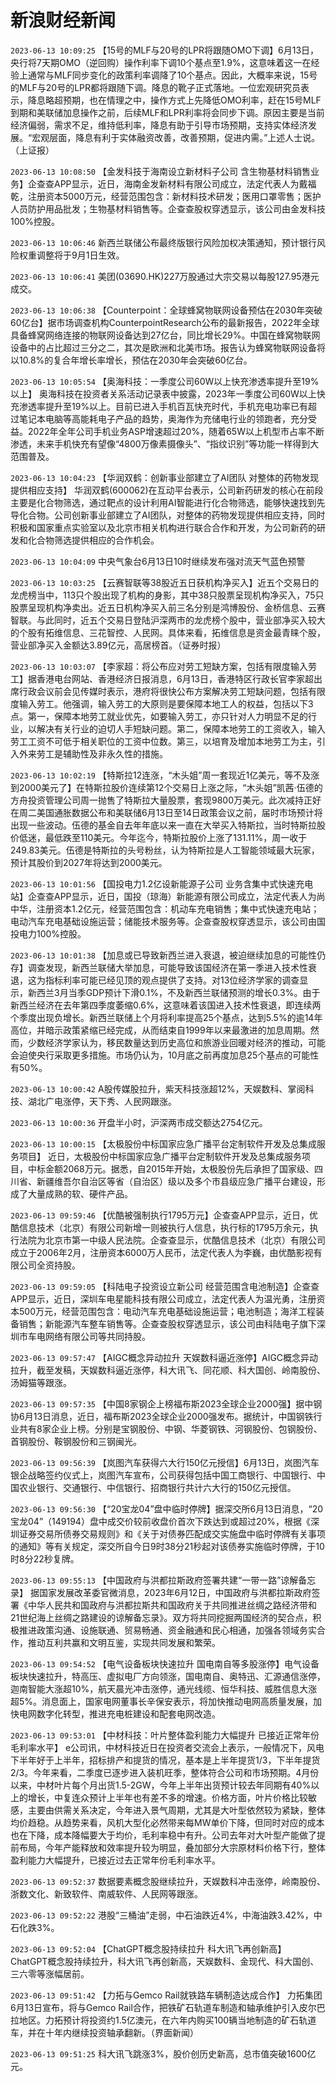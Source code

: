 # 新浪财经新闻
`2023-06-13 10:09:25` 【15号的MLF与20号的LPR将跟随OMO下调】6月13日，央行将7天期OMO（逆回购）操作利率下调10个基点至1.9%，这意味着这一在经验上通常与MLF同步变化的政策利率调降了10个基点。因此，大概率来说，15号的MLF与20号的LPR都将跟随下调。降息的靴子正式落地。一位宏观研究员表示，降息略超预期，也在情理之中，操作方式上先降低OMO利率，赶在15号MLF到期和美联储加息操作之前，后续MLF和LPR利率将会同步下调。原因主要是当前经济偏弱，需求不足，维持低利率，降息有助于引导市场预期，支持实体经济发展。“宏观层面，降息有利于实体融资改善，改善预期，促进内需。”上述人士说。（上证报）

`2023-06-13 10:08:50` 【金发科技于海南设立新材料子公司 含生物基材料销售业务】企查查APP显示，近日，海南金发新材料有限公司成立，法定代表人为戴福乾，注册资本5000万元，经营范围包含：新材料技术研发；医用口罩零售；医护人员防护用品批发；生物基材料销售等。企查查股权穿透显示，该公司由金发科技100%控股。

`2023-06-13 10:06:46` 新西兰联储公布最终版银行风险加权决策通知，预计银行风险权重调整将于9月1日生效。

`2023-06-13 10:06:41` 美团(03690.HK)227万股通过大宗交易以每股127.95港元成交。

`2023-06-13 10:06:38` 【Counterpoint：全球蜂窝物联网设备预估在2030年突破60亿台】据市场调查机构CounterpointResearch公布的最新报告，2022年全球具备蜂窝网络连接的物联网设备达到27亿台，同比增长29%。中国在蜂窝物联网设备中的占比超过三分之二，其次是欧洲和北美市场。报告认为蜂窝物联网设备将以10.8%的复合年增长率增长，预估在2030年会突破60亿台。

`2023-06-13 10:05:54` 【奥海科技：一季度公司60W以上快充渗透率提升至19%以上】 奥海科技在投资者关系活动记录表中披露，2023年一季度公司60W以上快充渗透率提升至19%以上。目前已进入手机百瓦快充时代，手机充电功率已有超过笔记本电脑等高能耗电子产品的趋势，奥海作为充储电行业的领跑者，充分受益。2022年全年公司手机业务ASP增速超过20%，随着65W以上机型市占率不断渗透，未来手机快充有望像“4800万像素摄像头”、“指纹识别”等功能一样得到大范围普及。

`2023-06-13 10:04:23` 【华润双鹤：创新事业部建立了AI团队 对整体的药物发现提供相应支持】 华润双鹤(600062)在互动平台表示，公司新药研发的核心在前段主要是化合物筛选，通过靶点的设计利用AI智能进行化合物筛选，能够快速找到先导化合物。公司创新事业部建立了AI团队，对整体的药物发现提供相应支持，同时积极和国家重点实验室以及北京市相关机构进行联合合作和开发，为公司新药的研发和化合物筛选提供相应的合作机会。

`2023-06-13 10:04:09` 中央气象台6月13日10时继续发布强对流天气蓝色预警

`2023-06-13 10:03:25` 【云赛智联等38股近五日获机构净买入】近五个交易日的龙虎榜当中，113只个股出现了机构的身影，其中38只股票呈现机构净买入，75只股票呈现机构净卖出。近五日机构净买入前三名分别是鸿博股份、金桥信息、云赛智联。与此同时，近五个交易日登陆沪深两市的龙虎榜个股中，营业部净买入较大的个股有拓维信息、三花智控、人民网。具体来看，拓维信息是资金最青睐个股，营业部净买入金额达3.89亿元，高居榜首。（证券时报）

`2023-06-13 10:03:07` 【李家超：将公布应对劳工短缺方案，包括有限度输入劳工】据香港电台网站、香港经济日报消息，6月13日，香港特区行政长官李家超出席行政会议前会见传媒时表示，港府将很快公布方案解决劳工短缺问题，包括有限度输入劳工。他强调，输入劳工的大原则是要保障本地工人的权益，包括以下3点。第一，保障本地劳工就业优先，如要输入劳工，亦只针对人力明显不足的行业，以解决有关行业的迫切人手短缺问题。第二，保障本地劳工的工资收入，输入劳工工资不可低于相关职位的工资中位数。第三，以培育及增加本地劳工为主，引入外来劳工是辅助性及非永久性的措施。

`2023-06-13 10:02:19` 【特斯拉12连涨，“木头姐”周一套现近1亿美元，等不及涨到2000美元了】在特斯拉股价连续第12个交易日上涨之际，“木头姐”凯茜·伍德的方舟投资管理公司周一抛售了特斯拉大量股票，套现9800万美元。此次减持正好在周二美国通胀数据公布和美联储6月13日至14日政策会议之前，届时市场预计将出现一些波动。伍德的基金自去年年底以来一直在大举买入特斯拉，当时特斯拉股价低迷，最低跌至110美元。今年迄今，特斯拉股价上涨了131.11%，周一收于249.83美元。伍德是特斯拉的头号粉丝，认为特斯拉是人工智能领域最大玩家，预计其股价到2027年将达到2000美元。

`2023-06-13 10:01:56` 【国投电力1.2亿设新能源子公司 业务含集中式快速充电站】企查查APP显示，近日，国投（琼海）新能源有限公司成立，法定代表人为尚中华，注册资本1.2亿元，经营范围包含：机动车充电销售；集中式快速充电站；电动汽车充电基础设施运营；储能技术服务等。企查查股权穿透显示，该公司由国投电力100%控股。

`2023-06-13 10:01:38` 【加息或已导致新西兰进入衰退，被迫继续加息的可能性仍存】调查发现，新西兰联储大举加息，可能导致该国经济在第一季进入技术性衰退，这为指标利率可能已经见顶的观点提供了支持。对13位经济学家的调查显示，新西兰3月当季GDP预计下滑0.1%，不及新西兰联储预测的增长0.3%。由于新西兰经济在去年第四季度萎缩0.6%，这意味着该国进入技术性衰退，即连续两个季度出现负增长。新西兰联储上个月将利率提高25个基点，达到5.5%的逾14年高位，并暗示政策紧缩已经完成，从而结束自1999年以来最激进的加息周期。然而，少数经济学家认为，移民数量达到历史高位和旅游业回暖对经济的推动，可能会迫使央行采取更多措施。市场仍认为，10月底之前再度加息25个基点的可能性有50%。

`2023-06-13 10:00:42` A股传媒股拉升，紫天科技涨超12%，天娱数科、掌阅科技、湖北广电涨停，天下秀、人民网跟涨。

`2023-06-13 10:00:36` 开盘半小时，沪深两市成交额达2754亿元。

`2023-06-13 10:00:15` 【太极股份中标国家应急广播平台定制软件开发及总集成服务项目】 近日，太极股份中标国家应急广播平台定制软件开发及总集成服务项目，中标金额2068万元。据悉，自2015年开始，太极股份先后承担了国家级、四川省、新疆维吾尔自治区等省（自治区）级以及多个市县级应急广播平台建设，形成了大量成熟的软、硬件产品。

`2023-06-13 09:59:46` 【优酷被强制执行1795万元】企查查APP显示，近日，优酷信息技术（北京）有限公司新增一则被执行人信息，执行标的1795万余元，执行法院为北京市第一中级人民法院。企查查显示，优酷信息技术（北京）有限公司成立于2006年2月，注册资本6000万人民币，法定代表人为李巍，由优酷影视有限公司全资持股。

`2023-06-13 09:59:05` 【科陆电子投资设立新公司 经营范围含电池制造】企查查APP显示，近日，深圳车电星能科技有限公司成立，法定代表人为温光勇，注册资本500万元，经营范围包含：电动汽车充电基础设施运营；电池制造；海洋工程装备销售；新能源汽车整车销售等。企查查股权穿透显示，该公司由科陆电子旗下深圳市车电网络有限公司等共同持股。

`2023-06-13 09:57:47` 【AIGC概念异动拉升 天娱数科逼近涨停】AIGC概念异动拉升，截至发稿，天娱数科逼近涨停，科大讯飞、同花顺、科大国创、岭南股份、汤姆猫等跟涨。

`2023-06-13 09:57:35` 【中国8家钢企上榜福布斯2023全球企业2000强】据中钢协6月13日消息，近日，福布斯2023全球企业2000强发布。据统计，中国钢铁行业共有8家企业上榜。分别是宝钢股份、中钢、华菱钢铁、河钢股份、包钢股份、首钢股份、鞍钢股份和三钢闽光。

`2023-06-13 09:56:39` 【岚图汽车获得六大行150亿元授信】6月13日，岚图汽车银企战略签约仪式上，岚图汽车宣布，公司获得包括中国工商银行、中国银行、中国农业银行、交通银行、中信银行、招商银行共计六大行的150亿元授信。

`2023-06-13 09:56:30` 【“20宝龙04”盘中临时停牌】据深交所6月13日消息，“20宝龙04”（149194）盘中成交价较前收盘价首次下跌达到或超过20%，根据《深圳证券交易所债券交易规则》和《关于对债券匹配成交实施盘中临时停牌有关事项的通知》等有关规定，深交所自今日9时38分21秒起对该债券实施临时停牌，于10时8分22秒复牌。

`2023-06-13 09:55:13` 【中国政府与洪都拉斯政府签署共建“一带一路”谅解备忘录】 据国家发展改革委官微消息，2023年6月12日，中国政府与洪都拉斯政府签署《中华人民共和国政府与洪都拉斯共和国政府关于共同推进丝绸之路经济带和21世纪海上丝绸之路建设的谅解备忘录》。双方将共同挖掘两国经济的契合点，积极推进政策沟通、设施联通、贸易畅通、资金融通和民心相通，加强各领域务实合作，推动互利共赢和文明互鉴，实现共同发展和繁荣。

`2023-06-13 09:54:52` 【电气设备板块快速拉升 国电南自等多股涨停】电气设备板块快速拉升，特高压、虚拟电厂方向领涨，国电南自、奥特迅、汇源通信涨停，迦南智能大涨超10%，航天晨光冲击涨停，通光线缆、恒华科技、威胜信息大涨超5%。消息面上，国家电网董事长辛保安表示，将加快推动电网高质量发展，加快电网数字化转型，推进充电桩建设和配套电网改造。

`2023-06-13 09:53:01` 【中材科技：叶片整体盈利能力大幅提升 已接近正常年份毛利率水平】 e公司讯，中材科技近日在投资者交流会上表示，一般情况下，风电下半年好于上半年，招标排产和提货的情况，基本是上半年提货1/3，下半年提货2/3。今年来看，二季度已逐步进入装机旺季，整体符合公司和市场预期。4月份以来，中材叶片每个月出货1.5-2GW，今年上半年出货预计较去年同期有40%以上的增长，中复连众预计上半年也有差不多的增速。价格方面，叶片价格比较敏感，主要由供需关系决定，今年进入景气周期，尤其是大叶型依然较为紧缺，整体均价趋稳。从趋势来看，风机大型化必然带来每MW单价下降，但同时对应的成本也在下降，成本降幅要大于均价，毛利率稳中有升。公司去年对大叶型产能做了提前布局，今年产能释放和效率提升较为明显，叠加部分大宗原材料价格下行，整体盈利能力大幅提升，已接近过去正常年份毛利率水平。

`2023-06-13 09:52:37` 数据要素概念股继续拉升，天娱数科冲击涨停，岭南股份、浙数文化、新致软件、南威软件、人民网等跟涨。

`2023-06-13 09:52:22` 港股“三桶油”走弱，中石油跌近4%，中海油跌3.42%，中石化跌3%。

`2023-06-13 09:52:04` 【ChatGPT概念股持续拉升 科大讯飞再创新高】 ChatGPT概念股持续拉升，科大讯飞再创新高，天娱数科、金现代、科大国创、三六零等涨幅居前。

`2023-06-13 09:51:42` 【力拓与Gemco Rail就铁路车辆制造达成合作】 力拓集团6月13日宣布，将与Gemco Rail合作，把铁矿石轨道车制造和轴承维护引入皮尔巴拉地区。力拓预计将投资约1.5亿澳元，在六年内购买100辆当地制造的矿石轨道车，并在十年内继续投资轴承翻新。（界面新闻）

`2023-06-13 09:51:25` 科大讯飞跳涨3%，股价创历史新高，总市值突破1600亿元。

